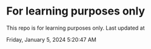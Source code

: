 # For learning purposes only
This repo is for learning purposes only.
Last updated at

Friday, January 5, 2024 5:20:47 AM

